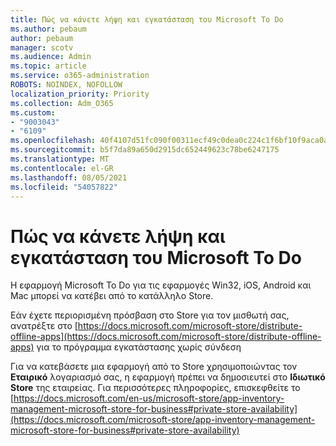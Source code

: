 ```yaml
---
title: Πώς να κάνετε λήψη και εγκατάσταση του Microsoft To Do
ms.author: pebaum
author: pebaum
manager: scotv
ms.audience: Admin
ms.topic: article
ms.service: o365-administration
ROBOTS: NOINDEX, NOFOLLOW
localization_priority: Priority
ms.collection: Adm_O365
ms.custom:
- "9003043"
- "6109"
ms.openlocfilehash: 40f4107d51fc090f00311ecf49c0dea0c224c1f6bf10f9aca0a0e04931e91e11
ms.sourcegitcommit: b5f7da89a650d2915dc652449623c78be6247175
ms.translationtype: MT
ms.contentlocale: el-GR
ms.lasthandoff: 08/05/2021
ms.locfileid: "54057822"
---
```

# <a name="how-to-download-and-install-microsoft-to-do"></a>Πώς να κάνετε λήψη και εγκατάσταση του Microsoft To Do

Η εφαρμογή Microsoft To Do για τις εφαρμογές Win32, iOS, Android και Mac μπορεί να κατέβει από το κατάλληλο Store.

Εάν έχετε περιορισμένη πρόσβαση στο Store για τον μισθωτή σας, ανατρέξτε στο [https://docs.microsoft.com/microsoft-store/distribute-offline-apps](https://docs.microsoft.com/microsoft-store/distribute-offline-apps) για το πρόγραμμα εγκατάστασης χωρίς σύνδεση

Για να κατεβάσετε μια εφαρμογή από το Store χρησιμοποιώντας τον **Εταιρικό** λογαριασμό σας, η εφαρμογή πρέπει να δημοσιευτεί στο **Ιδιωτικό Store** της εταιρείας. Για περισσότερες πληροφορίες, επισκεφθείτε το [https://docs.microsoft.com/en-us/microsoft-store/app-inventory-management-microsoft-store-for-business#private-store-availability](https://docs.microsoft.com/microsoft-store/app-inventory-management-microsoft-store-for-business#private-store-availability)